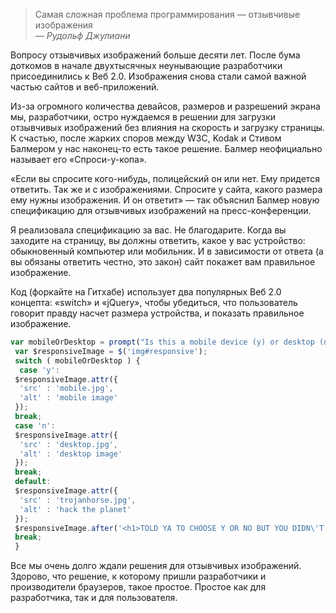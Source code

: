 <blockquote>
  Самая сложная проблема программирования — отзывчивые изображения

  <footer>
    — <cite>Рудольф Джулиани</cite>
  </footer>
</blockquote>

Вопросу отзывчивых изображений больше десяти лет. После бума доткомов в начале двухтысячных неунывающие разработчики присоединились к Веб 2.0. Изображения снова стали самой важной частью сайтов и веб-приложений.

Из-за огромного количества девайсов, размеров и разрешений экрана мы, разработчики, остро нуждаемся в решении для загрузки отзывчивых изображений без влияния на скорость и загрузку страницы. К счастью, после жарких споров между W3C, Kodak и Стивом Балмером у нас наконец-то есть такое решение. Балмер неофициально называет его «Спроси-у-копа».

«Если вы спросите кого-нибудь, полицейский он или нет. Ему придется ответить. Так же и с изображениями. Спросите у сайта, какого размера ему нужны изображения. И он ответит» — так объяснил Балмер новую спецификацию для отзывчивых изображений на пресс-конференции.

Я реализовала спецификацию за вас. Не благодарите. Когда вы заходите на страницу, вы должны ответить, какое у вас устройство: обыкновенный компьютер или мобильник. И в зависимости от ответа (а вы обязаны ответить честно, это закон) сайт покажет вам правильное изображение.

Код (форкайте на Гитхабе) использует два популярных Веб 2.0 концепта: «switch» и «jQuery», чтобы убедиться, что пользователь говорит правду насчет размера устройства, и показать правильное изображение.

```javascript
var mobileOrDesktop = prompt("Is this a mobile device (y) or desktop (n)? y/n");
 var $responsiveImage = $('img#responsive');
 switch ( mobileOrDesktop ) {
  case 'y':
 $responsiveImage.attr({
  'src' : 'mobile.jpg',
  'alt' : 'mobile image'
 });
 break;
 case 'n':
 $responsiveImage.attr({
  'src' : 'desktop.jpg',
  'alt' : 'desktop image'
 });
 break;
 default:
 $responsiveImage.attr({
  'src' : 'trojanhorse.jpg',
  'alt' : 'hack the planet'
 });
 $responsiveImage.after('<h1>TOLD YA TO CHOOSE Y OR NO BUT YOU DIDN\'T SO<br />~ * V I R U S * ~');
 break;
 }
```

Все мы очень долго ждали решения для отзывчивых изображений. Здорово, что решение, к которому пришли разработчики и производители браузеров, такое простое. Простое как для разработчика, так и для пользователя.
